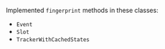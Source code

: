 Implemented `fingerprint` methods in these classes:

- `Event`
- `Slot`
- `TrackerWithCachedStates`
